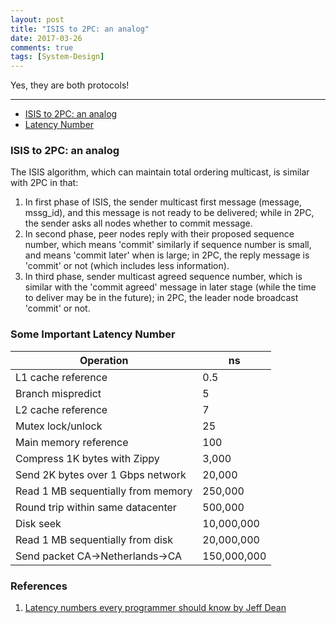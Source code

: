 ```yaml
---
layout: post
title: "ISIS to 2PC: an analog"
date: 2017-03-26
comments: true
tags: [System-Design]
---
```


<div class="post-teaser"> Yes, they are both protocols! </div>
<!-- more -->

<hr/>

* [ISIS to 2PC: an analog](#isis)
* [Latency Number](#ln)

<div id="isis">
</div>

### ISIS to 2PC: an analog

The ISIS algorithm, which can maintain total ordering multicast, is similar with 2PC in that:
1. In first phase of ISIS, the sender multicast first message (message, mssg_id), and this message is not ready to be delivered; while in 2PC, the sender asks all nodes whether to commit message.
2. In second phase, peer nodes reply with their proposed sequence number, which means 'commit' similarly if sequence number is small, and means 'commit later' when is large; in 2PC, the reply message is 'commit' or not (which includes less information).
3. In third phase, sender multicast agreed sequence number, which is similar with the 'commit agreed' message in later stage (while the time to deliver may be in the future); in 2PC, the leader node broadcast 'commit' or not.

<div id="ln">
</div>

### Some Important Latency Number

| Operation | ns |
| --------- | -- |
| L1 cache reference | 0.5 |
| Branch mispredict | 5	|
| L2 cache reference | 7 |
| Mutex lock/unlock | 25 |
| Main memory reference	| 100 |
| Compress 1K bytes with Zippy | 3,000 |
| Send 2K bytes over 1 Gbps network	| 20,000 |
| Read 1 MB sequentially from memory | 250,000 |
| Round trip within same datacenter | 500,000 |
| Disk seek	| 10,000,000 |
| Read 1 MB sequentially from disk | 20,000,000 |
| Send packet CA->Netherlands->CA |150,000,000 |

### References
1. [Latency numbers every programmer should know by Jeff Dean](https://fusiontables.google.com/DataSource?snapid=S523155yioc)